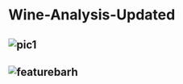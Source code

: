 # Wine-Analysis-Updated

## ![pic1](https://user-images.githubusercontent.com/73051620/112327811-bfe34080-8cdb-11eb-8561-800b82aa4baf.png)
## ![featurebarh](https://user-images.githubusercontent.com/73051620/112327828-c376c780-8cdb-11eb-9cb3-1bc07822567f.png)

